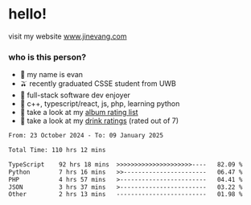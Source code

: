 # hello!

visit my website www.jinevang.com

### who is this person?
- 🦦 my name is evan                                                                  
- 🫒 recently graduated CSSE student from UWB
- 🥕 full-stack software dev enjoyer
- 🍚 c++, typescript/react, js, php, learning python
- 🎹 take a look at my [album rating list](https://bit.ly/albumratings)
- 🧋 take a look at my [drink ratings](https://bit.ly/drinkratings) (rated out of 7)

<!---
jinevang/jinevang is a ✨ special ✨ repository because its `README.md` (this file) appears on your GitHub profile.
You can click the Preview link to take a look at your changes.
--->
<!--START_SECTION:waka-->

```txt
From: 23 October 2024 - To: 09 January 2025

Total Time: 110 hrs 12 mins

TypeScript    92 hrs 18 mins  >>>>>>>>>>>>>>>>>>>>>----   82.09 %
Python        7 hrs 16 mins   >>-----------------------   06.47 %
PHP           4 hrs 57 mins   >------------------------   04.41 %
JSON          3 hrs 37 mins   >------------------------   03.22 %
Other         2 hrs 13 mins   -------------------------   01.98 %
```

<!--END_SECTION:waka-->
